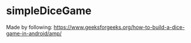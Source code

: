 # simpleDiceGame

Made by following: https://www.geeksforgeeks.org/how-to-build-a-dice-game-in-android/amp/
